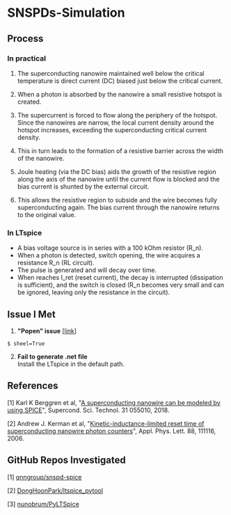 # SNSPDs-Simulation
## Process
### In practical

1. The superconducting nanowire maintained well below the critical temperature is direct current (DC) biased just below the critical current.
    
2. When a photon is absorbed by the nanowire a small resistive hotspot is created.
    
3. The supercurrent is forced to flow along the periphery of the hotspot. Since the nanowires are narrow, the local current density around the hotspot increases, exceeding the superconducting critical current density.

4. This in turn leads to the formation of a resistive barrier across the width of the nanowire.

5. Joule heating (via the DC bias) aids the growth of the resistive region along the axis of the nanowire until the current flow is blocked and the bias current is shunted by the external circuit.

6. This allows the resistive region to subside and the wire becomes fully superconducting again. The bias current through the nanowire returns to the original value.

### In LTspice

- A bias voltage source is in series with a 100 kOhm resistor (R_n).
- When a photon is detected, switch opening, the wire acquires a resistance R_n (RL circuit).
- The pulse is generated and will decay over time.
- When reaches I_ret (reset current), the decay is interrupted (dissipation is sufficient), and the switch is closed (R_n becomes very small and can be ignored, leaving only the resistance in the circuit).

## Issue I Met

1. **"Popen" issue** [[link](https://stackoverflow.com/questions/42572582/winerror-2-the-system-cannot-find-the-file-specified-when-trying-to-run-fortra)]

```
$ sheel=True
```

2. **Fail to generate .net file**\
Install the LTspice in the default path.

## References

[1] Karl K Berggren et al, "[A superconducting nanowire can be modeled by using SPICE](https://iopscience.iop.org/article/10.1088/1361-6668/aab149)", Supercond. Sci. Technol. 31 055010, 2018.

[2] Andrew J. Kerman et al, "[Kinetic-inductance-limited reset time of superconducting nanowire photon counters](https://pubs-aip-org.libproxy1.nus.edu.sg/aip/apl/article/88/11/111116/331312/Kinetic-inductance-limited-reset-time-of)", Appl. Phys. Lett. 88, 111116, 2006.

## GitHub Repos Investigated

[1] [qnngroup/snspd-spice](https://github.com/qnngroup/snspd-spice)

[2] [DongHoonPark/ltspice_pytool](https://github.com/DongHoonPark/ltspice_pytool)

[3] [nunobrum/PyLTSpice](https://github.com/nunobrum/PyLTSpice)
